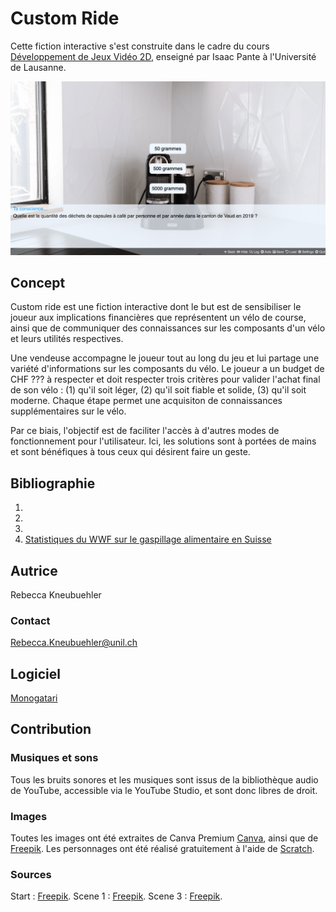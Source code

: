 # Custom Ride

Cette fiction interactive s'est construite dans le cadre du cours [Développement de Jeux Vidéo 2D](https://github.com/ipante/ressources_cours_jeux_video_2D/blob/master/README.md), enseigné par Isaac Pante à l'Université de Lausanne. 

![README image](readMe_image.png)

## Concept
Custom ride est une fiction interactive dont le but est de sensibiliser le joueur aux implications financières que représentent un vélo de course, ainsi que de communiquer des connaissances sur les composants d'un vélo et leurs utilités respectives.

Une vendeuse accompagne le joueur tout au long du jeu et lui partage une variété d'informations sur les composants du vélo. Le joueur a un budget de CHF ??? à respecter et doit respecter trois critères pour valider l'achat final de son vélo : (1) qu'il soit léger, (2) qu'il soit fiable et solide, (3) qu'il soit moderne. 
Chaque étape permet une acquisiton de connaissances supplémentaires sur le vélo. 

Par ce biais, l'objectif est de faciliter l'accès à d'autres modes de fonctionnement pour l'utilisateur. Ici, les solutions sont à portées de mains et sont bénéfiques à tous ceux qui désirent faire un geste.

## Bibliographie

1. 
2.  
3. 
4. [Statistiques du WWF sur le gaspillage alimentaire en Suisse]( https://www.wwf.ch/fr/nos-objectifs/gaspillage-alimentaire)


## Autrice
Rebecca Kneubuehler
### Contact
Rebecca.Kneubuehler@unil.ch

## Logiciel
[Monogatari](https://monogatari.io/)

## Contribution
### Musiques et sons
Tous les bruits sonores et les musiques sont issus de la bibliothèque audio de YouTube, accessible via le YouTube Studio, et sont donc libres de droit. 

### Images
Toutes les images ont été extraites de Canva Premium [Canva](https://www.canva.com/), ainsi que de [Freepik](https://fr.freepik.com/).
Les personnages ont été réalisé gratuitement à l'aide de [Scratch](https://scratch.mit.edu/).

### Sources
Start : [Freepik](https://fr.freepik.com/photos-gratuite/concept-magasin-velos-velos_13659192.htm#fromView=search&page=2&position=12&uuid=d8cb5e66-87cf-41da-b60a-396f2b92d95c).
Scene 1 : [Freepik](https://fr.freepik.com/photos-gratuite/concept-magasin-service-velo-velo_13659193.htm#fromView=search&page=1&position=46&uuid=d8cb5e66-87cf-41da-b60a-396f2b92d95c).
Scene 3 : [Freepik](https://fr.freepik.com/photos-gratuite/mecanicien-reparant-velo_4315129.htm#fromView=search&page=2&position=2&uuid=d8cb5e66-87cf-41da-b60a-396f2b92d95c).
